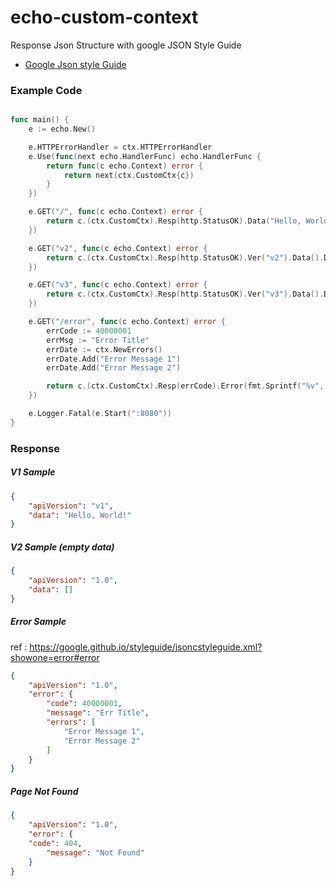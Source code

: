 # echo-custom-context

Response Json Structure with google JSON Style Guide 

- [Google Json style Guide](https://google.github.io/styleguide/jsoncstyleguide.xml)

### Example Code
```go

func main() {
	e := echo.New()

	e.HTTPErrorHandler = ctx.HTTPErrorHandler
	e.Use(func(next echo.HandlerFunc) echo.HandlerFunc {
		return func(c echo.Context) error {
			return next(ctx.CustomCtx{c})
		}
	})

	e.GET("/", func(c echo.Context) error {
		return c.(ctx.CustomCtx).Resp(http.StatusOK).Data("Hello, World!").Do()
	})

	e.GET("v2", func(c echo.Context) error {
		return c.(ctx.CustomCtx).Resp(http.StatusOK).Ver("v2").Data().Do()
	})

	e.GET("v3", func(c echo.Context) error {
		return c.(ctx.CustomCtx).Resp(http.StatusOK).Ver("v3").Data().Do()
	})

	e.GET("/error", func(c echo.Context) error {
		errCode := 40000001
		errMsg := "Error Title"
		errDate := ctx.NewErrors()
		errDate.Add("Error Message 1")
		errDate.Add("Error Message 2")

		return c.(ctx.CustomCtx).Resp(errCode).Error(fmt.Sprintf("%v", errMsg)).Code(errCode).Errors(errDate.Error()).Do()
	})

	e.Logger.Fatal(e.Start(":8080"))
}

```

### Response

##### V1 Sample

```json
{
    "apiVersion": "v1",
    "data": "Hello, World!"
}
```

##### V2 Sample (empty data)

```json
{
    "apiVersion": "1.0",
    "data": []
}
```

##### Error Sample

ref : https://google.github.io/styleguide/jsoncstyleguide.xml?showone=error#error
```json
{
    "apiVersion": "1.0",
    "error": {
        "code": 40000001,
        "message": "Err Title",
        "errors": [
            "Error Message 1",
            "Error Message 2"
        ]
    }
}
```

##### Page Not Found
```json
{
    "apiVersion": "1.0",
    "error": {
    "code": 404,
        "message": "Not Found"
    }
}
```